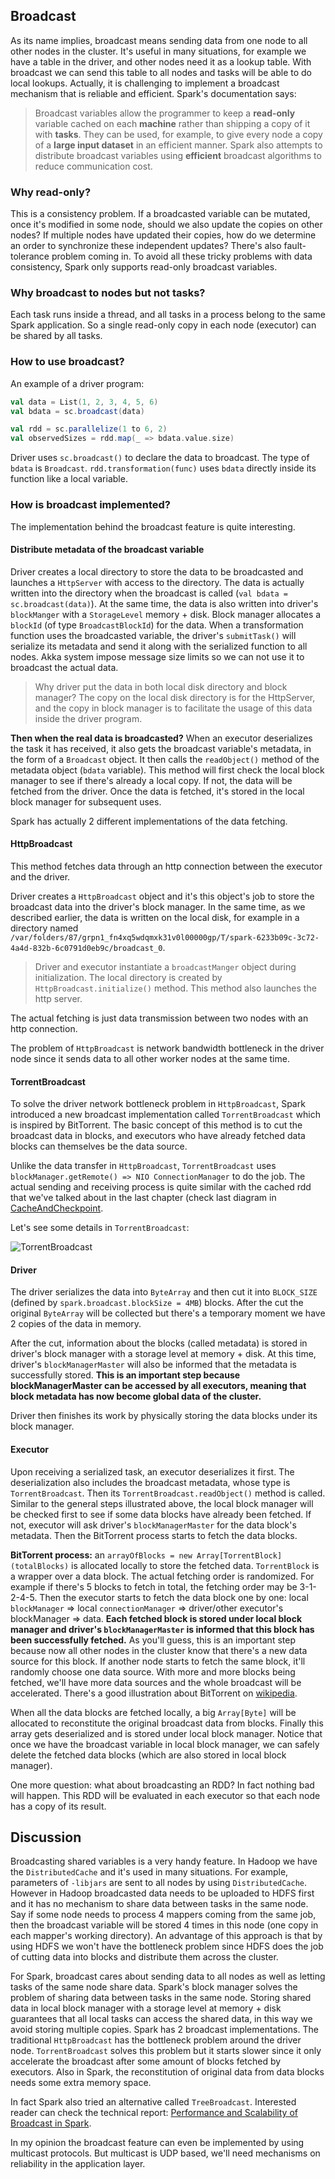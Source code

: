## Broadcast

As its name implies, broadcast means sending data from one node to all other nodes in the cluster. It's useful in many situations, for example we have a table in the driver, and other nodes need it as a lookup table. With broadcast we can send this table to all nodes and tasks will be able to do local lookups. Actually, it is challenging to implement a broadcast mechanism that is reliable and efficient. Spark's documentation says:

> Broadcast variables allow the programmer to keep a **read-only** variable cached on each **machine** rather than shipping a copy of it with **tasks**. They can be used, for example, to give every node a copy of a **large input dataset** in an efficient manner. Spark also attempts to distribute broadcast variables using **efficient** broadcast algorithms to reduce communication cost.

### Why read-only?

This is a consistency problem. If a broadcasted variable can be mutated, once it's modified in some node, should we also update the copies on other nodes? If multiple nodes have updated their copies, how do we determine an order to synchronize these independent updates? There's also fault-tolerance problem coming in. To avoid all these tricky problems with data consistency, Spark only supports read-only broadcast variables.

### Why broadcast to nodes but not tasks?

Each task runs inside a thread, and all tasks in a process belong to the same Spark application. So a single read-only copy in each node (executor) can be shared by all tasks.

### How to use broadcast?

An example of a driver program:

```scala
val data = List(1, 2, 3, 4, 5, 6)
val bdata = sc.broadcast(data)

val rdd = sc.parallelize(1 to 6, 2)
val observedSizes = rdd.map(_ => bdata.value.size)
```

Driver uses `sc.broadcast()` to declare the data to broadcast. The type of `bdata` is `Broadcast`. `rdd.transformation(func)` uses `bdata` directly inside its function like a local variable.

### How is broadcast implemented?

The implementation behind the broadcast feature is quite interesting.

#### Distribute metadata of the broadcast variable

Driver creates a local directory to store the data to be broadcasted and launches a `HttpServer` with access to the directory. The data is actually written into the directory when the broadcast is called (`val bdata = sc.broadcast(data)`). At the same time, the data is also written into driver's `blockManger` with a `StorageLevel` memory + disk. Block manager allocates a `blockId` (of type `BroadcastBlockId`) for the data. When a transformation function uses the broadcasted variable, the driver's `submitTask()` will serialize its metadata and send it along with the serialized function to all nodes. Akka system impose message size limits so we can not use it to broadcast the actual data.

> Why driver put the data in both local disk directory and block manager? The copy on the local disk directory is for the HttpServer, and the copy in block manager is to facilitate the usage of this data inside the driver program.

**Then when the real data is broadcasted?** When an executor deserializes the task it has received, it also gets the broadcast variable's metadata, in the form of a `Broadcast` object. It then calls the `readObject()` method of the metadata object (`bdata` variable). This method will first check the local block manager to see if there's already a local copy. If not, the data will be fetched from the driver. Once the data is fetched, it's stored in the local block manager for subsequent uses.

Spark has actually 2 different implementations of the data fetching.

#### HttpBroadcast

This method fetches data through an http connection between the executor and the driver.

Driver creates a `HttpBroadcast` object and it's this object's job to store the broadcast data into the driver's block manager. In the same time, as we described earlier, the data is written on the local disk, for example in a directory named `/var/folders/87/grpn1_fn4xq5wdqmxk31v0l00000gp/T/spark-6233b09c-3c72-4a4d-832b-6c0791d0eb9c/broadcast_0`.

> Driver and executor instantiate a `broadcastManger` object during initialization. The local directory is created by `HttpBroadcast.initialize()` method. This method also launches the http server.

The actual fetching is just data transmission between two nodes with an http connection.

The problem of `HttpBroadcast` is network bandwidth bottleneck in the driver node since it sends data to all other worker nodes at the same time.

#### TorrentBroadcast

To solve the driver network bottleneck problem in `HttpBroadcast`, Spark introduced a new broadcast implementation called `TorrentBroadcast` which is inspired by BitTorrent. The basic concept of this method is to cut the broadcast data in blocks, and executors who have already fetched data blocks can themselves be the data source.

Unlike the data transfer in `HttpBroadcast`, `TorrentBroadcast` uses `blockManager.getRemote() => NIO ConnectionManager` to do the job. The actual sending and receiving process is quite similar with the cached rdd that we've talked about in the last chapter (check last diagram in [CacheAndCheckpoint](https://github.com/JerryLead/SparkInternals/blob/master/markdown/6-CacheAndCheckpoint.md).

Let's see some details in `TorrentBroadcast`:

![TorrentBroadcast](../PNGfigures/TorrentBroadcast.png)

#### Driver

The driver serializes the data into `ByteArray` and then cut it into `BLOCK_SIZE` (defined by `spark.broadcast.blockSize = 4MB`) blocks. After the cut the original `ByteArray` will be collected but there's a temporary moment we have 2 copies of the data in memory.

After the cut, information about the blocks (called metadata) is stored in driver's block manager with a storage level at memory + disk. At this time, driver's `blockManagerMaster` will also be informed that the metadata is successfully stored. **This is an important step because blockManagerMaster can be accessed by all executors, meaning that block metadata has now become global data of the cluster.**

Driver then finishes its work by physically storing the data blocks under its block manager.

#### Executor

Upon receiving a serialized task, an executor deserializes it first. The deserialization also includes the broadcast metadata, whose type is `TorrentBroadcast`. Then its `TorrentBroadcast.readObject()` method is called. Similar to the general steps illustrated above, the local block manager will be checked first to see if some data blocks have already been fetched. If not, executor will ask driver's `blockManagerMaster` for the data block's metadata. Then the BitTorrent process starts to fetch the data blocks.

**BitTorrent process:** an `arrayOfBlocks = new Array[TorrentBlock](totalBlocks)` is allocated locally to store the fetched data. `TorrentBlock` is a wrapper over a data block. The actual fetching order is randomized. For example if there's 5 blocks to fetch in total, the fetching order may be 3-1-2-4-5. Then the executor starts to fetch the data block one by one: local `blockManager` => local `connectionManager` => driver/other executor's blockManager => data. **Each fetched block is stored under local block manager and driver's `blockManagerMaster` is informed that this block has been successfully fetched.** As you'll guess, this is an important step because now all other nodes in the cluster know that there's a new data source for this block. If another node starts to fetch the same block, it'll randomly choose one data source. With more and more blocks being fetched, we'll have more data sources and the whole broadcast will be accelerated. There's a good illustration about BitTorrent on [wikipedia](http://zh.wikipedia.org/wiki/BitTorrent_(%E5%8D%8F%E8%AE%AE)).

When all the data blocks are fetched locally, a big `Array[Byte]` will be allocated to reconstitute the original broadcast data from blocks. Finally this array gets deserialized and is stored under local block manager. Notice that once we have the broadcast variable in local block manager, we can safely delete the fetched data blocks (which are also stored in local block manager).

One more question: what about broadcasting an RDD? In fact nothing bad will happen. This RDD will be evaluated in each executor so that each node has a copy of its result.

## Discussion

Broadcasting shared variables is a very handy feature. In Hadoop we have the `DistributedCache` and it's used in many situations. For example, parameters of `-libjars` are sent to all nodes by using `DistributedCache`. However in Hadoop broadcasted data needs to be uploaded to HDFS first and it has no mechanism to share data between tasks in the same node. Say if some node needs to process 4 mappers coming from the same job, then the broadcast variable will be stored 4 times in this node (one copy in each mapper's working directory). An advantage of this approach is that by using HDFS we won't have the bottleneck problem since HDFS does the job of cutting data into blocks and distribute them across the cluster.

For Spark, broadcast cares about sending data to all nodes as well as letting tasks of the same node share data. Spark's block manager solves the problem of sharing data between tasks in the same node. Storing shared data in local block manager with a storage level at memory + disk guarantees that all local tasks can access the shared data, in this way we avoid storing multiple copies. Spark has 2 broadcast implementations. The traditional `HttpBroadcast` has the bottleneck problem around the driver node. `TorrentBroadcast` solves this problem but it starts slower since it only accelerate the broadcast after some amount of blocks fetched by executors. Also in Spark, the reconstitution of original data from data blocks needs some extra memory space.

In fact Spark also tried an alternative called `TreeBroadcast`. Interested reader can check the technical report: [Performance and Scalability of Broadcast in Spark](http://www.cs.berkeley.edu/~agearh/cs267.sp10/files/mosharaf-spark-bc-report-spring10.pdf).

In my opinion the broadcast feature can even be implemented by using multicast protocols. But multicast is UDP based, we'll need mechanisms on reliability in the application layer.
